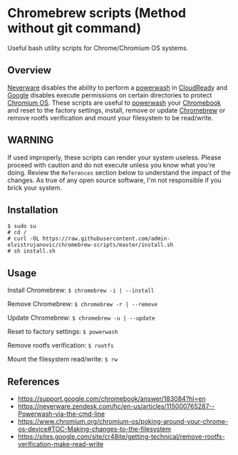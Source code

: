# Chromebrew scripts (Method without git command)
Useful bash utility scripts for Chrome/Chromium OS systems.

## Overview
[Neverware](https://www.neverware.com/) disables the ability to perform a [powerwash](https://support.google.com/chromebook/answer/183084?hl=en) in [CloudReady](https://www.neverware.com/#getcloudready) and [Google](https://www.google.com/) disables execute permissions on certain directories to protect [Chromium OS](https://www.chromium.org/chromium-os). These scripts are useful to [powerwash](https://support.google.com/chromebook/answer/183084?hl=en) your [Chromebook](https://www.google.com/chromebook/) and reset to the factory settings, install, remove or update [Chromebrew](https://github.com/skycocker/chromebrew) or remove rootfs verification and mount your filesystem to be read/write.

## WARNING
If used improperly, these scripts can render your system useless. Please proceed with caution and do not execute unless you know what you're doing. Review the `References` section below to understand the impact of the changes. As true of any open source software, I'm not responsible if you brick your system.

## Installation
```
$ sudo su
# cd /
# curl -OL https://raw.githubusercontent.com/admin-elvistrujanovic/chromebrew-scripts/master/install.sh
# sh install.sh
```
## Usage
Install Chromebrew: `$ chromebrew -i | --install`

Remove Chromebrew: `$ chromebrew -r | --remove`

Update Chromebrew: `$ chromebrew -u | --update`

Reset to factory settings: `$ powerwash`

Remove rootfs verification: `$ rootfs`

Mount the filesystem read/write: `$ rw`

## References
- https://support.google.com/chromebook/answer/183084?hl=en
- https://neverware.zendesk.com/hc/en-us/articles/115000765287--Powerwash-via-the-cmd-line
- https://www.chromium.org/chromium-os/poking-around-your-chrome-os-device#TOC-Making-changes-to-the-filesystem
- https://sites.google.com/site/cr48ite/getting-technical/remove-rootfs-verification-make-read-write
